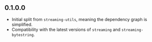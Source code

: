 ## 0.1.0.0

- Initial split from `streaming-utils`, meaning the dependency graph is simplified.
- Compatibility with the latest versions of `streaming` and `streaming-bytestring`.
